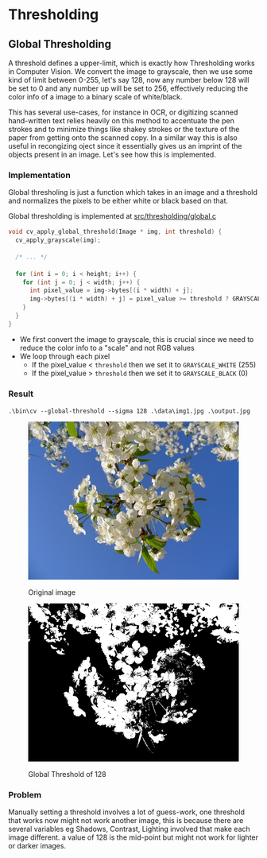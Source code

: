 # Thresholding

## Global Thresholding

A threshold defines a upper-limit, which is exactly how Thresholding works in Computer Vision. We convert the image to grayscale, then we use some kind of limit between 0-255, let's say 128, now any number below 128 will be set to 0 and any number up will be set to 256, effectively reducing the color info of a image to a binary scale of white/black. 

This has several use-cases, for instance in OCR, or digitizing scanned hand-written text relies heavily on this method to accentuate the pen strokes and to minimize things like shakey strokes or the texture of the paper from getting onto the scanned copy. In a similar way this is also useful in recongizing oject since it essentially gives us an imprint of the objects present in an image. Let's see how this is implemented.

### Implementation 

Global thresholing is just a function which takes in an image and a threshold and normalizes the pixels to be either white or black based on that.

Global thresholding is implemented at [src/thresholding/global.c](../src/thresholding/global.c)

```c
void cv_apply_global_threshold(Image * img, int threshold) {
  cv_apply_grayscale(img);

  /* ... */

  for (int i = 0; i < height; i++) {
    for (int j = 0; j < width; j++) {
      int pixel_value = img->bytes[(i * width) + j];
      img->bytes[(i * width) + j] = pixel_value >= threshold ? GRAYSCALE_WHITE : GRAYSCALE_BLACK;
    }
  }
}
```

- We first convert the image to grayscale, this is crucial since we need to reduce the color info to a "scale" and not RGB values
- We loop through each pixel
  - If the pixel_value < `threshold` then we set it to `GRAYSCALE_WHITE` (255)
  - If the pixel_value > `threshold` then we set it to `GRAYSCALE_BLACK` (0)


### Result

```shell
.\bin\cv --global-threshold --sigma 128 .\data\img1.jpg .\output.jpg
```

<div>

<figure><img src=".gitbook/assets/img1.jpg" alt=""><figcaption><p>Original image</p></figcaption></figure>

<figure><img src=".gitbook/assets/global-threshold-128.jpg" alt=""><figcaption><p>Global Threshold of 128</p></figcaption></figure>

</div>

### Problem

Manually setting a threshold involves a lot of guess-work, one threshold that works now might not work another image, this is because there are several variables eg Shadows, Contrast, Lighting involved that make each image different. a value of 128 is the mid-point but might not work for lighter or darker images. 
